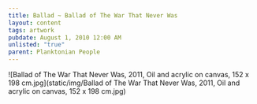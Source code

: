 ```yaml
---
title: Ballad ~ Ballad of The War That Never Was
layout: content
tags: artwork
pubdate: August 1, 2010 12:00 AM
unlisted: "true"
parent: Planktonian People
---
```

![Ballad of The War That Never Was, 2011, Oil and acrylic on canvas, 152 x 198 cm.jpg](static/img/Ballad of The War That Never Was, 2011, Oil and acrylic on canvas, 152 x 198 cm.jpg)